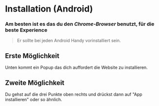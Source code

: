 # Installation (Android)

### Am besten ist es das du den _Chrome-Browser_ benutzt, für die beste Experience
>Er sollte bei jeden Android Handy vorinstalliert sein.

## Erste Möglichkeit
Unten kommt ein Popup das dich auffordert die Website zu installieren.

## Zweite Möglichkeit
Du gehst auf die drei Punkte oben rechts und drückst dann auf "App installieren" oder so ähnlich.
